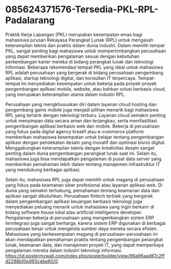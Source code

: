 # 085624371576-Tersedia-PKL-RPL-Padalarang
Praktik Kerja Lapangan (PKL) merupakan kesempatan emas bagi mahasiswa jurusan Rekayasa Perangkat Lunak (RPL) untuk mengasah keterampilan teknis dan praktis dalam dunia industri. Dalam memilih tempat PKL, sangat penting bagi mahasiswa untuk mempertimbangkan perusahaan yang dapat memberikan pengalaman sesuai dengan kebutuhan perkembangan karier mereka di bidang perangkat lunak dan teknologi informasi. Beberapa rekomendasi tempat PKL yang ideal untuk mahasiswa RPL adalah perusahaan yang bergerak di bidang perusahaan pengembang aplikasi, startup teknologi digital, dan konsultan IT terpercaya. Tempat-tempat ini menyediakan kesempatan untuk bekerja pada proyek-proyek pengembangan aplikasi mobile, website, atau bahkan solusi berbasis cloud, yang merupakan keterampilan utama dalam industri RPL.

Perusahaan yang mengkhususkan diri dalam layanan cloud hosting dan pengembang game mobile juga menjadi pilihan menarik bagi mahasiswa RPL yang tertarik dengan teknologi terbaru. Layanan cloud semakin penting untuk menyimpan data secara aman dan terjangkau, serta memfasilitasi pengembangan aplikasi berbasis web dan mobile. Bekerja di perusahaan yang fokus pada digital agency kreatif atau e-commerce platform memberikan mahasiswa kesempatan untuk belajar tentang pengembangan aplikasi dengan pendekatan desain yang inovatif dan optimasi bisnis digital. Menggabungkan keterampilan teknis dengan kreativitas desain sangat penting dalam dunia pengembangan perangkat lunak saat ini. Selain itu, mahasiswa juga bisa mendapatkan pengalaman di pusat data server yang memberikan pemahaman lebih dalam tentang manajemen infrastruktur IT yang mendukung berbagai aplikasi.

Selain itu, mahasiswa RPL juga dapat memilih untuk magang di perusahaan yang fokus pada keamanan siber profesional atau layanan aplikasi web. Di dunia yang semakin terhubung, pemahaman tentang keamanan data dan aplikasi sangat dibutuhkan. Perusahaan fintech terbaik yang bergerak dalam pengembangan aplikasi keuangan berbasis teknologi juga menyediakan peluang menarik untuk mahasiswa yang ingin berkarir di bidang software house lokal atau artificial intelligence developer. Pengalaman bekerja di perusahaan yang mengembangkan sistem ERP terintegrasi juga sangat berharga, karena sistem ERP digunakan di berbagai perusahaan besar untuk mengelola sumber daya mereka secara efisien. Mahasiswa yang berkesempatan magang di perusahaan-perusahaan ini akan mendapatkan pemahaman praktis tentang pengembangan perangkat lunak, keamanan data, dan manajemen proyek IT, yang dapat memperkaya pengalaman mereka dalam industri teknologi informasi.
https://id.postermywall.com/index.php/posterbuilder/view/96a96aad87c2ffd2288b10e993cebe60/0

